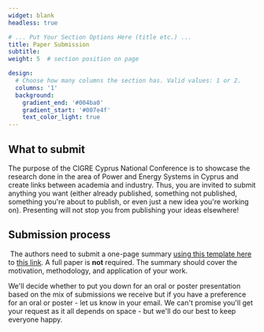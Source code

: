 ```yaml
---
widget: blank
headless: true

# ... Put Your Section Options Here (title etc.) ...
title: Paper Submission
subtitle:
weight: 5  # section position on page

design:
  # Choose how many columns the section has. Valid values: 1 or 2.
  columns: '1'
  background:
    gradient_end: '#004ba0'
    gradient_start: '#007e4f'
    text_color_light: true
---
```



## What to submit

The purpose of the CIGRE Cyprus National Conference is to showcase the research done in the area of Power and Energy Systems in Cyprus and create links between academia and industry. Thus, you are invited to submit anything you want (either already published, something not published, something you're about to publish, or even just a new idea you're working on). Presenting will not stop you from publishing your ideas elsewhere!

## Submission process
​
The authors need to submit a one-page summary [using this template here](../Abstract_Template.docx) to [this link](https://form.jotform.com/231633906259460). A full paper is **not** required. The summary should cover the motivation, methodology, and application of your work.

​We'll decide whether to put you down for an oral or poster presentation based on the mix of submissions we receive but if you have a preference for an oral or poster - let us know in your email. We can't promise you'll get your request as it all depends on space - but we'll do our best to keep everyone happy.
